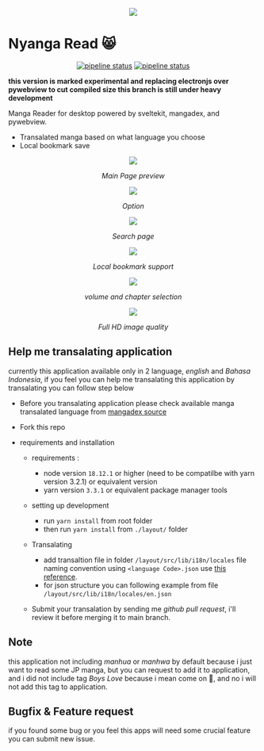 <p align="center">
  <img src="./docs/images/logo.png" />
</p>

# Nyanga Read 😸

<p align="center">
  <a href="https://gitlab.com/IDNatte/Nyanga-Read/-/commits/experimental"><img alt="pipeline status" src="https://gitlab.com/IDNatte/Nyanga-Read/badges/experimental/pipeline.svg?key_text=Debian+Build&key_width=90px" /></a>
  <a href="hhttps://gitlab.com/IDNatte/Nyanga-Read/-/commits/experimental"><img alt="pipeline status" src="https://gitlab.com/IDNatte/Nyanga-Read/badges/experimental/pipeline.svg?key_text=Windows+Build&key_width=90px" /></a>
</p>

**this version is marked experimental and replacing electronjs over pywebview to cut compiled size
this branch is still under heavy development**

Manga Reader for desktop powered by sveltekit, mangadex, and pywebview.

- Transalated manga based on what language you choose
- Local bookmark save
<p align="center">
  <img src="./docs/images/mainpage.png" />
</p>
<p align="center"><i>Main Page preview</i></p>

<p align="center">
  <img src="./docs/images/menu.png" />
</p>
<p align="center"><i>Option</i></p>

<p align="center">
  <img src="./docs/images/search.png" />
</p>
<p align="center"><i>Search page</i></p>

<p align="center">
  <img src="./docs/images/bookmark.png" />
</p>
<p align="center"><i>Local bookmark support</i></p>

<p align="center">
  <img src="./docs/images/volume-chapter-list.png" />
</p>
<p align="center"><i>volume and chapter selection</i></p>

<p align="center">
  <img src="./docs/images/image-viewer.png" />
</p>
<p align="center"><i>Full HD image quality</i></p>

## Help me transalating application

currently this application available only in 2 language, _english_ and _Bahasa Indonesia_, if you feel you can help me transalating this application by transalating you can follow step below

- Before you transalating application please check available manga transalated language from [mangadex source](https://api.mangadex.org/docs/static-data/)
- Fork this repo
- requirements and installation

  - requirements :
    - node version `18.12.1` or higher (need to be compatilbe with yarn version 3.2.1) or equivalent version
    - yarn version `3.3.1` or equivalent package manager tools
  - setting up development

    - run `yarn install` from root folder
    - then run `yarn install` from `./layout/` folder

  - Transalating

    - add transaltion file in folder `/layout/src/lib/i18n/locales` file naming convention using `<language Code>.json` use [this reference](https://www.w3docs.com/learn-html/html-language-codes.html).
    - for json structure you can following example from file `/layout/src/lib/i18n/locales/en.json`

  - Submit your transalation by sending me _github pull request_, i'll review it before merging it to main branch.

## Note

this application not including _manhua_ or _manhwa_ by default because i just want to read some JP manga, but you can request to add it to application, and i did not include tag _Boys Love_ because i mean come on 🫤, and no i will not add this tag to application.

## Bugfix & Feature request

if you found some bug or you feel this apps will need some crucial feature you can submit new issue.
